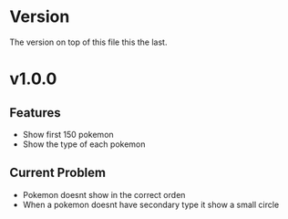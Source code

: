 # Version

The version on top of this file this the last.



# v1.0.0

## Features

- Show first 150 pokemon
- Show the type of each pokemon

## Current Problem

- Pokemon doesnt show in the correct orden
- When a pokemon doesnt have secondary type it show a small circle


